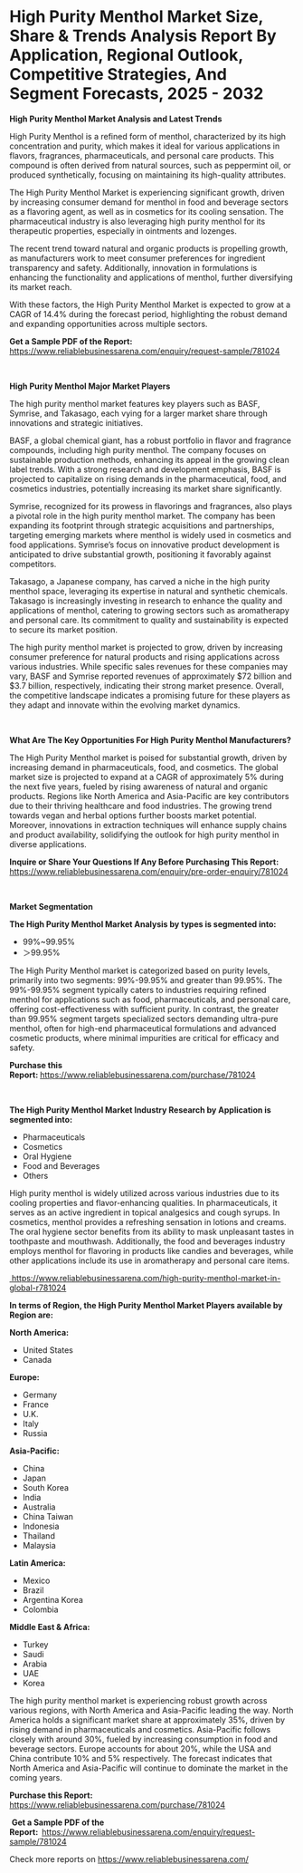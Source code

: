 <p><h1>High Purity Menthol Market Size, Share & Trends Analysis Report By Application, Regional Outlook, Competitive Strategies, And Segment Forecasts, 2025 - 2032</h1></p><p><strong>High Purity Menthol Market Analysis and Latest Trends</strong></p>
<p><p>High Purity Menthol is a refined form of menthol, characterized by its high concentration and purity, which makes it ideal for various applications in flavors, fragrances, pharmaceuticals, and personal care products. This compound is often derived from natural sources, such as peppermint oil, or produced synthetically, focusing on maintaining its high-quality attributes.</p><p>The High Purity Menthol Market is experiencing significant growth, driven by increasing consumer demand for menthol in food and beverage sectors as a flavoring agent, as well as in cosmetics for its cooling sensation. The pharmaceutical industry is also leveraging high purity menthol for its therapeutic properties, especially in ointments and lozenges. </p><p>The recent trend toward natural and organic products is propelling growth, as manufacturers work to meet consumer preferences for ingredient transparency and safety. Additionally, innovation in formulations is enhancing the functionality and applications of menthol, further diversifying its market reach.</p><p>With these factors, the High Purity Menthol Market is expected to grow at a CAGR of 14.4% during the forecast period, highlighting the robust demand and expanding opportunities across multiple sectors.</p></p>
<p><strong>Get a Sample PDF of the Report:&nbsp;</strong> <a href="https://www.reliablebusinessarena.com/enquiry/request-sample/781024?utm_campaign=2928&utm_medium=2&utm_source=Github&utm_content=ia&utm_term=26032025&utm_id=high-purity-menthol">https://www.reliablebusinessarena.com/enquiry/request-sample/781024</a></p>
<p>&nbsp;</p>
<p><strong>High Purity Menthol Major Market Players</strong></p>
<p><p>The high purity menthol market features key players such as BASF, Symrise, and Takasago, each vying for a larger market share through innovations and strategic initiatives.</p><p>BASF, a global chemical giant, has a robust portfolio in flavor and fragrance compounds, including high purity menthol. The company focuses on sustainable production methods, enhancing its appeal in the growing clean label trends. With a strong research and development emphasis, BASF is projected to capitalize on rising demands in the pharmaceutical, food, and cosmetics industries, potentially increasing its market share significantly.</p><p>Symrise, recognized for its prowess in flavorings and fragrances, also plays a pivotal role in the high purity menthol market. The company has been expanding its footprint through strategic acquisitions and partnerships, targeting emerging markets where menthol is widely used in cosmetics and food applications. Symrise’s focus on innovative product development is anticipated to drive substantial growth, positioning it favorably against competitors.</p><p>Takasago, a Japanese company, has carved a niche in the high purity menthol space, leveraging its expertise in natural and synthetic chemicals. Takasago is increasingly investing in research to enhance the quality and applications of menthol, catering to growing sectors such as aromatherapy and personal care. Its commitment to quality and sustainability is expected to secure its market position.</p><p>The high purity menthol market is projected to grow, driven by increasing consumer preference for natural products and rising applications across various industries. While specific sales revenues for these companies may vary, BASF and Symrise reported revenues of approximately $72 billion and $3.7 billion, respectively, indicating their strong market presence. Overall, the competitive landscape indicates a promising future for these players as they adapt and innovate within the evolving market dynamics.</p></p>
<p>&nbsp;</p>
<p><strong>What Are The Key Opportunities For High Purity Menthol Manufacturers?</strong></p>
<p><p>The High Purity Menthol market is poised for substantial growth, driven by increasing demand in pharmaceuticals, food, and cosmetics. The global market size is projected to expand at a CAGR of approximately 5% during the next five years, fueled by rising awareness of natural and organic products. Regions like North America and Asia-Pacific are key contributors due to their thriving healthcare and food industries. The growing trend towards vegan and herbal options further boosts market potential. Moreover, innovations in extraction techniques will enhance supply chains and product availability, solidifying the outlook for high purity menthol in diverse applications.</p></p>
<p><strong>Inquire or Share Your Questions If Any Before Purchasing This Report:</strong> <a href="https://www.reliablebusinessarena.com/enquiry/pre-order-enquiry/781024?utm_campaign=2928&utm_medium=2&utm_source=Github&utm_content=ia&utm_term=26032025&utm_id=high-purity-menthol">https://www.reliablebusinessarena.com/enquiry/pre-order-enquiry/781024</a></p>
<p>&nbsp;</p>
<p><strong>Market Segmentation</strong></p>
<p><strong>The High Purity Menthol Market Analysis by types is segmented into:</strong></p>
<p><ul><li>99%~99.95%</li><li>＞99.95%</li></ul></p>
<p><p>The High Purity Menthol market is categorized based on purity levels, primarily into two segments: 99%-99.95% and greater than 99.95%. The 99%-99.95% segment typically caters to industries requiring refined menthol for applications such as food, pharmaceuticals, and personal care, offering cost-effectiveness with sufficient purity. In contrast, the greater than 99.95% segment targets specialized sectors demanding ultra-pure menthol, often for high-end pharmaceutical formulations and advanced cosmetic products, where minimal impurities are critical for efficacy and safety.</p></p>
<p><strong>Purchase this Report:&nbsp;</strong><a href="https://www.reliablebusinessarena.com/purchase/781024?utm_campaign=2928&utm_medium=2&utm_source=Github&utm_content=ia&utm_term=26032025&utm_id=high-purity-menthol">https://www.reliablebusinessarena.com/purchase/781024</a></p>
<p>&nbsp;</p>
<p><strong>The High Purity Menthol Market Industry Research by Application is segmented into:</strong></p>
<p><ul><li>Pharmaceuticals</li><li>Cosmetics</li><li>Oral Hygiene</li><li>Food and Beverages</li><li>Others</li></ul></p>
<p><p>High purity menthol is widely utilized across various industries due to its cooling properties and flavor-enhancing qualities. In pharmaceuticals, it serves as an active ingredient in topical analgesics and cough syrups. In cosmetics, menthol provides a refreshing sensation in lotions and creams. The oral hygiene sector benefits from its ability to mask unpleasant tastes in toothpaste and mouthwash. Additionally, the food and beverages industry employs menthol for flavoring in products like candies and beverages, while other applications include its use in aromatherapy and personal care items.</p></p>
<p><a href="https://www.reliablebusinessarena.com/high-purity-menthol-market-in-global-r781024?utm_campaign=2928&utm_medium=2&utm_source=Github&utm_content=ia&utm_term=26032025&utm_id=high-purity-menthol">&nbsp;https://www.reliablebusinessarena.com/high-purity-menthol-market-in-global-r781024</a></p>
<p><strong>In terms of Region, the High Purity Menthol Market Players available by Region are:</strong></p>
<p>
    <p> <strong> North America: </strong>
        <ul>
            <li>United States</li>
            <li>Canada</li>
        </ul>
        </p> 
    <p> <strong> Europe: </strong>
        <ul>
            <li>Germany</li>
            <li>France</li>
            <li>U.K.</li>
            <li>Italy</li>
            <li>Russia</li>
        </ul>
        </p> 
    <p> <strong> Asia-Pacific: </strong>
        <ul>
            <li>China</li>
            <li>Japan</li>
            <li>South Korea</li>
            <li>India</li>
            <li>Australia</li>
            <li>China Taiwan</li>
            <li>Indonesia</li>
            <li>Thailand</li>
            <li>Malaysia</li>
        </ul>
        </p> 
    <p> <strong> Latin America: </strong>
        <ul>
            <li>Mexico</li>
            <li>Brazil</li>
            <li>Argentina Korea</li>
            <li>Colombia</li>
        </ul>
        </p> 
    <p> <strong> Middle East & Africa: </strong>
        <ul>
            <li>Turkey</li>
            <li>Saudi</li>
            <li>Arabia</li>
            <li>UAE</li>
            <li>Korea</li>
        </ul>
    </p>
    </p>
<p><p>The high purity menthol market is experiencing robust growth across various regions, with North America and Asia-Pacific leading the way. North America holds a significant market share at approximately 35%, driven by rising demand in pharmaceuticals and cosmetics. Asia-Pacific follows closely with around 30%, fueled by increasing consumption in food and beverage sectors. Europe accounts for about 20%, while the USA and China contribute 10% and 5% respectively. The forecast indicates that North America and Asia-Pacific will continue to dominate the market in the coming years.</p></p>
<p><strong>Purchase this Report: </strong><a href="https://www.reliablebusinessarena.com/purchase/781024?utm_campaign=2928&utm_medium=2&utm_source=Github&utm_content=ia&utm_term=26032025&utm_id=high-purity-menthol">https://www.reliablebusinessarena.com/purchase/781024</a></p>
<p>&nbsp;<strong>Get a Sample PDF of the Report:&nbsp;&nbsp;</strong><a href="https://www.reliablebusinessarena.com/enquiry/request-sample/781024?utm_campaign=2928&utm_medium=2&utm_source=Github&utm_content=ia&utm_term=26032025&utm_id=high-purity-menthol">https://www.reliablebusinessarena.com/enquiry/request-sample/781024</a></p>
<p><strong></strong></p>
<p>Check more reports on <a href="https://www.reliablebusinessarena.com/?utm_campaign=2928&utm_medium=2&utm_source=Github&utm_content=ia&utm_term=26032025&utm_id=high-purity-menthol">https://www.reliablebusinessarena.com/</a></p>
